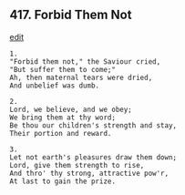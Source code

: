 
## 417.  Forbid Them Not
[edit](https://docs.google.com/document/d/1knyK8oN340hq0prqcEAGLC4IQENDO%2DBN/edit?mode=html)



    1.
    "Forbid them not," the Saviour cried,
    "But suffer them to come;"
    Ah, then maternal tears were dried, 
    And unbelief was dumb.

    2.
    Lord, we believe, and we obey;
    We bring them at thy word;
    Be thou our children's strength and stay,
    Their portion and reward.

    3.
    Let not earth's pleasures draw them down;
    Lord, give them strength to rise,
    And thro' thy strong, attractive pow'r,
    At last to gain the prize.
